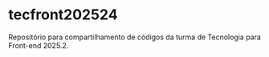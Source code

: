 # tecfront202524
Repositório para compartilhamento de códigos da turma de Tecnologia para Front-end 2025.2.
